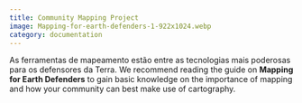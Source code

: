 ```yaml
---
title: Community Mapping Project
image: Mapping-for-earth-defenders-1-922x1024.webp
category: documentation
---
```


As ferramentas de mapeamento estão entre as tecnologias mais poderosas para os defensores da Terra. We recommend reading the guide on **Mapping for Earth Defenders** to gain basic knowledge on the importance of mapping and how your community can best make use of cartography.

<app-button :color="true" localurl=":8086/all/https://www.earthdefenderstoolkit.com/toolkit/mapping-for-earth-defenders/" text="Read the guide"></app-button>
